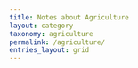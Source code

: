 ```yaml
---
title: Notes about Agriculture
layout: category
taxonomy: agriculture
permalink: /agriculture/
entries_layout: grid
---
```

